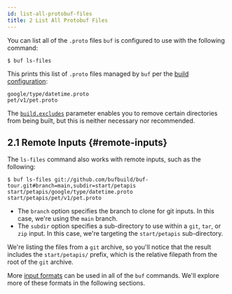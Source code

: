 ```yaml
---
id: list-all-protobuf-files
title: 2 List All Protobuf Files
---
```


You can list all of the `.proto` files `buf` is configured to use
with the following command:

```terminal
$ buf ls-files
```

This prints this list of `.proto` files managed by `buf` per the
[build configuration](../configuration/v1/buf-yaml.md#build):

```
google/type/datetime.proto
pet/v1/pet.proto
```


The [`build.excludes`](/configuration/v1/buf-yaml#excludes) parameter
enables you to remove certain directories from being built, but this is neither
necessary nor recommended.

## 2.1 Remote Inputs {#remote-inputs}

The `ls-files` command also works with remote inputs, such as the following:

```terminal
$ buf ls-files git://github.com/bufbuild/buf-tour.git#branch=main,subdir=start/petapis
start/petapis/google/type/datetime.proto
start/petapis/pet/v1/pet.proto
```

  * The `branch` option specifies the branch to clone for git inputs. In this case, we're using
    the `main` branch.
  * The `subdir` option specifies a sub-directory to use within a `git`, `tar`, or `zip` input.
    In this case, we're targeting the `start/petapis` sub-directory.

We're listing the files from a `git` archive, so you'll notice that the result includes the
`start/petapis/` prefix, which is the relative filepath from the root of the `git` archive.

More [input formats](../reference/inputs.md) can be used in all of the `buf` commands.
We'll explore more of these formats in the following sections.
